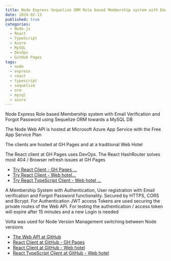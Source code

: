 ```yaml
---
title: Node Express Sequelize ORM Role based Membership system with Email notification
date: 2024-02-13
published: true
categories:
  - Node.js
  - React
  - TypeScript
  - Azure
  - MySQL
  - DevOps
  - GitHub Pages
tags:
  - node
  - express
  - react
  - typescript
  - sequelize
  - orm
  - mysql
  - azure
---
```



Node Express Role based Membership system with Email Verification and Forgot Password using Sequelize ORM towards a MySQL DB

The Node Web API is hosted at Microsoft Azure App Service with the Free App Service Plan 

The clients are hosted at GH Pages and at a traditional Web Hotel

The React client at GH Pages uses DevOps. The React HashRouter solves most 404 / Browser refresh issues at GH Pages

<ul>


<li><a href="https://persteenolsen.github.io/gh-pages-react-node-orm-client" target="_blank" title="Show persons">Try React Client - GH Pages ...</a></li>

<li><a href="https://users.sequelize.basic.persteenolsen.com" target="_blank" title="Show persons">Try React Client - Web hotel...</a></li>
<li><a href="https://users.ts.sequelize.basic.persteenolsen.com" target="_blank" title="Show persons">Try React TypeScript Client - Web hotel ...</a></li>
</ul>

<p>A Membership System with Authentication, User registration with Email verification and Forgot Password functionality. Secured by HTTPS, CORS and Bcrypt. For Authentication JWT access Tokens are used securing the private routes of the Web API. For testing the authentication / access token will expire after 15 minutes and a new Login is needed</p>

<p>Volta was used for Node Version Management switching between Node versions</p>

<ul>
<li><a href="https://github.com/persteenolsen/node-express-sequelize-users-api-basic" target="_blank">The Web API at GitHub</a></li>



<li><a href="https://github.com/persteenolsen/gh-pages-react-node-orm-client" target="_blank">React Client at GitHub - GH Pages</a></li>

<li><a href="https://github.com/persteenolsen/react-sequelize-users-client-polyfill-basic" target="_blank">React Client at GitHub - Web hotel</a></li>
<li><a href="https://github.com/persteenolsen/react-typescript-sequelize-users-client-polyfill-basic" target="_blank">React TypeScript Client at GitHub - Web hotel</a></li>

</ul>




